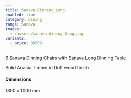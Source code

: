 ```yaml
---
title: Sanava Dinning Long
enabled: true
Category: Dining
range: Sanava
images:
  - /assets/sanava dining long.png
variants:
  - price: 89500
---
```


6 Sanava Dinning Chairs
with Sanava Long Dinning Table

Solid Acacia Timber in Drift wood finish

#### Dimensions

1800 x 1000 mm
